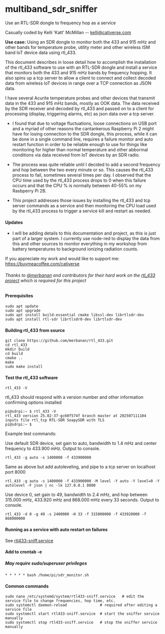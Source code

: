 # multiband_sdr_sniffer
Use an RTL-SDR dongle to frequency hop as a service

Casually coded by Kelli 'Katt' McMillan -- kelli@cativerse.com

**Use case:** Using an SDR dongle to monitor both the 433 and 915 mHz 
and other bands for temperature probe, utility meter and other 
wireless ISM band IoT device data using rtl_433.

This document describes in loose detail how to accomplish the 
installation of the rtl_433 software to use with an RTL-SDR dongle
and install a service that monitors both the 433 and 915 mHz
bands by frequency hopping.  It also spins up a tcp server to allow
a client to connect and collect decoded data from wireless IoT devices
in range over a TCP connection as JSON data. 

I have several Acurite temperature probes and other devices that 
transmit data in the 433 and 915 mHz bands, mostly as OOK data. 
The data received by the SDR receiver and decoded by rtl_433 
and passed on to a client for processing (display, triggering alarms, etc) 
as json data over a tcp server.

- I found that due to voltage fluctuations, loose connections on USB port and
a myriad of other reasons the cantankerous Raspberry Pi 2 might have for
losing connection to the SDR dongle, this process, while it can be done in 
a single command line, requires a failure monitor and auto restart function 
in order to be reliable enough to use for things like monitoring for higher than
normal temperature and other abbormal conditions via data received from IoT devices
by an SDR radio. 

- The process was quite reliable until I decided to add a second frequency and hop between
the two every minute or so. This causes the rtl_433 process to fail, sometimes several times
per day. I observed that the CPU time used by the rtl_433 process drops to 0 when this failure occurs
and that the CPU % is normally between 40-55% on my Rasbperry Pi 2B.

- This project addresses those issues by installing the rtl_433 and tcp server commands as
a service and then monitoring the CPU load used by the rtl_433 process to trigger a service
kill and restart as needed.

#### Updates
- I will be adding details to this documentation and project, as this is just
part of a larger system. I currently use node-red to display the data from
this and other sources to monitor everything in my workshop from
battery temperatures to background ionizing radiation counts. 

If you appreciate my work and would like to support me: https://buymeacoffee.com/cativerse


###### Thanks to [@merbanan](https://github.com/merbanan) and contributors for their hard work on the [rtl_433 project](https://github.com/merbanan/rtl_433.git) which is required for this project


#### Prerequisites
```
sudo apt update
sudo apt upgrade
sudo apt install build-essential cmake libssl-dev librtlsdr-dev 
sudo apt install rtl-sdr librtlsdr0-dev librtlsdr-dev
```



#### Building rtl_433 from source
```
git clone https://github.com/merbanan/rtl_433.git
cd rtl_433
mkdir build
cd build
cmake ..
make
sudo make install
```

#### Test the rtl_433 software

`rtl_433 -V`

rtl_433 should respond with a version number and other information confirming options installed

```
pi@sdrpi:~ $ rtl_433 -V
rtl_433 version 25.02-37-gc60f574f branch master at 202507111104 inputs file rtl_tcp RTL-SDR SoapySDR with TLS
pi@sdrpi:~ $
```

Example test commands:

Use default SDR device, set gain to auto, bandwidth to 1.4 mHz and center frequency to 433.900 mHz. Output to console.

`rtl_433 -g auto -s 1400000 -f 433900000` 

Same as above but add autoleveling, and pipe to a tcp server on localhost port 8000

`rtl_433 -g auto -s 1400000 -f 433900000 -M level -Y auto -Y level=0 -Y autolevel -F json | nc -lk 127.0.0.1 8000`

Use device 0, set gain to 49, bandwidth to 2.4 mHz, and hop between 315.000 mHz, 433.920 mHz and 868.000 mHz every 33 seconds. Output to console.

```rtl_433 -d 0 -g 49 -s 2400000 -H 33 -f 315000000 -f 433920000 -f 868000000``` 

#### Running as a service with auto restart on failures

See [rtl433-sniff.service](https://github.com/kellimac/multiband_sdr_sniffer/blob/2ad2799d3eb7c22a944593eb7e1c75a818bbe041/rtl433-sniff.service)

#### Add to crontab -e 
##### May require sudo/superuser privileges

`* * * * * bash /home/pi/sdr_monitor.sh`

#### Common commands
```
sudo nano /etc/systemd/system/rtl433-sniff.service   # edit the service file to change frequencies, hop time, etc.
sudo systemctl daemon-reload               # required after editing a service file
sudo systemctl start rtl433-sniff.service  # start the sniffer service manually
sudo systemctl stop rtl433-sniff.service   # stop the sniffer service manually
```


